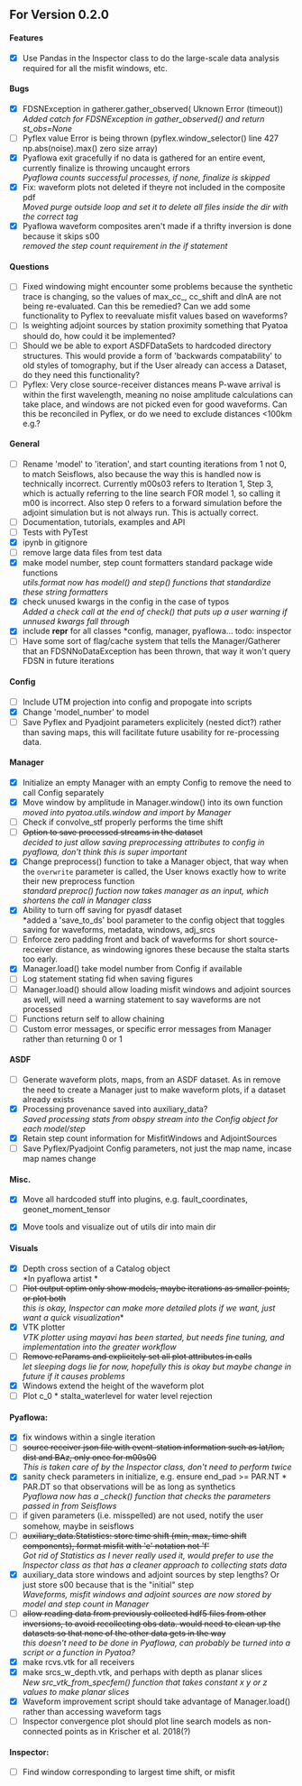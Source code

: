 ## For Version 0.2.0

#### Features
- [X] Use Pandas in the Inspector class to do the large-scale data analysis required for all the misfit windows, etc.

#### Bugs
- [X] FDSNException in gatherer.gather_observed( Uknown Error (timeout))  
      *Added catch for FDSNException in gather_observed() and return st_obs=None*
- [ ] Pyflex value Error is being thrown (pyflex.window_selector() line 427 np.abs(noise).max() zero size array)
- [X] Pyaflowa exit gracefully if no data is gathered for an entire event, currently finalize is throwing uncaught errors  
      *Pyaflowa counts successful processes, if none, finalize is skipped*
- [X] Fix: waveform plots not deleted if theyre not included in the composite pdf  
      *Moved purge outside loop and set it to delete all files inside the dir with the correct tag*
- [X] Pyaflowa waveform composites aren't made if a thrifty inversion is done because it skips s00  
      *removed the step count requirement in the if statement*
      
#### Questions
- [ ] Fixed windowing might encounter some problems because the synthetic trace is changing, so the values of max_cc_, cc_shift and dlnA are not being re-evaluated. Can this be remedied? Can we add some functionality to Pyflex to reevaluate misfit values based on waveforms?
- [ ] Is weighting adjoint sources by station proximity something that Pyatoa should do, how could it be implemented?
- [ ] Should we be able to export ASDFDataSets to hardcoded directory structures. This would provide a form of 'backwards compatability' to old styles of tomography, but if the User already can access a Dataset, do they need this functionality?
- [ ] Pyflex: Very close source-receiver distances means P-wave arrival is within the first wavelength, meaning no noise amplitude calculations can take place, and windows are not picked even for good waveforms. Can this be reconciled in Pyflex, or do we need to exclude distances <100km e.g.?

#### General
- [ ] Rename 'model' to 'iteration', and start counting iterations from 1 not 0, to match Seisflows, also because the way this is handled now is technically incorrect. Currently m00s03 refers to Iteration 1, Step 3, which is actually referring to the line search FOR model 1, so calling it m00 is incorrect. Also step 0 refers to a forward simulation before the adjoint simulation but is not always run. This is actually correct.
- [ ] Documentation, tutorials, examples and API
- [ ] Tests with PyTest
- [X] ipynb in gitignore
- [ ] remove large data files from test data
- [X] make model number, step count formatters standard package wide functions  
     *utils.format now has model() and step() functions that standardize these string formatters*
- [X] check unused kwargs in the config in the case of typos  
      *Added a check call at the end of check() that puts up a user warning if unnused kwargs fall through*
- [X] include __repr__ for all classes
     *config, manager, pyaflowa... todo: inspector  
- [ ] Have some sort of flag/cache system that tells the Manager/Gatherer that an FDSNNoDataException has been thrown, that way it won't query FDSN in future iterations

#### Config
- [ ] Include UTM projection into config and propogate into scripts
- [X] Change 'model_number' to model
- [ ] Save Pyflex and Pyadjoint parameters explicitely (nested dict?) rather than saving maps, this will facilitate future usability for re-processing data.

#### Manager
- [X] Initialize an empty Manager with an empty Config to remove the need to call Config separately
- [X] Move window by amplitude in Manager.window() into its own function  
     *moved into pyatoa.utils.window and import by Manager*
- [ ] Check if convolve_stf properly performs the time shift  
- [ ] ~~Option to save processed streams in the dataset~~  
     *decided to just allow saving preprocessing attributes to config in pyaflowa, don't think this is super important*  
- [X] Change preprocess() function to take a Manager object, that way when the `overwrite` parameter is called, the User knows exactly
      how to write their new preprocess function  
      *standard preproc() fuction now takes manager as an input, which shortens the call in Manager class*
- [X] Ability to turn off saving for pyasdf dataset  
     *added a 'save_to_ds' bool parameter to the config object that toggles saving for waveforms, metadata, windows, adj_srcs
- [ ] Enforce zero padding front and back of waveforms for short source-receiver distance, as windowing ignores these because the stalta starts too early.
- [X] Manager.load() take model number from Config if available
- [ ] Log statement stating fid when saving figures
- [ ] Manager.load() should allow loading misfit windows and adjoint sources as well, will need a warning statement to say waveforms are not processed
- [ ] Functions return self to allow chaining
- [ ] Custom error messages, or specific error messages from Manager rather than returning 0 or 1

#### ASDF
- [ ] Generate waveform plots, maps, from an ASDF dataset. As in remove the need to create a Manager just to make 
      waveform plots, if a dataset already exists
- [X] Processing provenance saved into auxiliary_data?  
      *Saved processing stats from obspy stream into the Config object for each model/step*
- [X] Retain step count information for MisfitWindows and AdjointSources
- [ ] Save Pyflex/Pyadjoint Config parameters, not just the map name, incase map names change

#### Misc.
- [X] Move all hardcoded stuff into plugins, e.g. fault_coordinates, geonet_moment_tensor
- [X] Move tools and visualize out of utils dir into main dir


#### Visuals
- [X] Depth cross section of a Catalog object  
      *In pyaflowa artist *  
- [ ] ~~Plot output optim only show models, maybe iterations as smaller points, or plot both~~  
     *this is okay, Inspector can make more detailed plots if we want, just want a quick visualization**  
- [X] VTK plotter  
     *VTK plotter using mayavi has been started, but needs fine tuning, and implementation into the greater workflow*  
- [ ] ~~Remove rcParams and explicitely set all plot attributes in calls~~   
     *let sleeping dogs lie for now, hopefully this is okay but maybe change in future if it causes problems*  
- [x] Windows extend the height of the waveform plot
- [ ] Plot c_0 * stalta_waterlevel for water level rejection

#### Pyaflowa:
- [X] fix windows within a single iteration  
- [ ] ~~source receiver json file with event-station information such as lat/lon, dist and BAz, only once for m00s00~~  
     *This is taken care of by the Inspector class, don't need to perform twice*  
- [X] sanity check parameters in initialize, e.g. ensure end_pad >= PAR.NT * PAR.DT so that observations will be as long as synthetics  
     *Pyaflowa now has a _check() function that checks the parameters passed in from Seisflows*  
- [ ] if given parameters (i.e. misspelled) are not used, notify the user somehow, maybe in seisflows  
- [ ] ~~auxiliary_data.Statistics: store time shift (min, max, time shift components), format misfit with 'e' notation not 'f'~~   
     *Got rid of Statistics as I never really used it, would prefer to use the Inspector class as that has a cleaner approach to  collecting stats data*  
- [X] auxiliary_data store windows and adjoint sources by step lengths? Or just store s00 because that is the "initial" step  
      *Waveforms, misfit windows and adjoint sources are now stored by model and step count in Manager*  
- [ ] ~~allow reading data from previously collected hdf5 files from other inversions, to avoid recollecting obs data. would need to clean up the datasets so that none of the other data gets in the way~~   
     *this doesn't need to be done in Pyaflowa, can probably be turned into a script or a function in Pyatoa?*  
- [X] make rcvs.vtk for all receivers
- [X] make srcs_w_depth.vtk, and perhaps with depth as planar slices  
      *New src_vtk_from_specfem() function that takes constant x y or z values to make planar slices*
- [X] Waveform improvement script should take advantage of Manager.load() rather than accessing waveform tags
- [ ] Inspector convergence plot should plot line search models as non-connected points as in Krischer et al. 2018(?)

#### Inspector:
- [ ] Find window corresponding to largest time shift, or misfit

